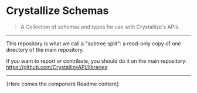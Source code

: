 # Crystallize Schemas

> A Collection of schemas and types for use with Crystallize's APIs.

---

This repository is what we call a "subtree split": a read-only copy of one directory of the main repository.

If you want to report or contribute, you should do it on the main repository: https://github.com/CrystallizeAPI/libraries

---

{Here comes the component Readme content}
